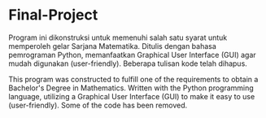 # Final-Project

Program ini dikonstruksi untuk memenuhi salah satu syarat untuk memperoleh gelar Sarjana Matematika. Ditulis dengan bahasa pemrograman Python, memanfaatkan Graphical User Interface (GUI) agar mudah digunakan (user-friendly). Beberapa tulisan kode telah dihapus.

This program was constructed to fulfill one of the requirements to obtain a Bachelor's Degree in Mathematics. Written with the Python programming language, utilizing a Graphical User Interface (GUI) to make it easy to use (user-friendly). Some of the code has been removed.
